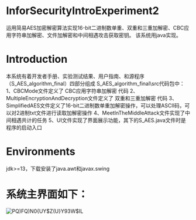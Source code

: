 # InforSecurityIntroExperiment2
运用简易AES加密解密算法实现16-bit二进制数单重、双重和三重加解密、CBC应用字符串加解密、文件加解密和中间相遇攻击获取密钥。 该系统用java实现。
# Introduction
本系统有着开发者手册、实验测试结果、用户指南、和源程序（S_AES_algorithm_final）四部分组成
S_AES_algorithm_final\src代码包中：
  1、CBCMode文件定义了 CBC应用字符串加解密 代码
  2、MultipleEncryptionAndDecryption文件定义了 双重和三重加解密 代码
  3、SimplifiedAES文件定义了16-bit二进制数单重加解密操作，可以处理ASCII码，可以对2进制txt文件进行读取加解密操作
  4、MeetInTheMiddleAttack文件实现了中间相遇共计的任务
  5、UI文件实现了界面展示功能，其下的S_AES.java文件时是程序的启动入口
# Environments
jdk>=13，下载安装了java.awt和javax.swing

# 系统主界面如下：
![PQ)FQ)N0{UY$Z(U}Y93W$IL](https://github.com/Weipengkun/InforSecurityIntroExperiment2/assets/121174204/992edb07-d315-4024-99e2-da440c352d8c)

